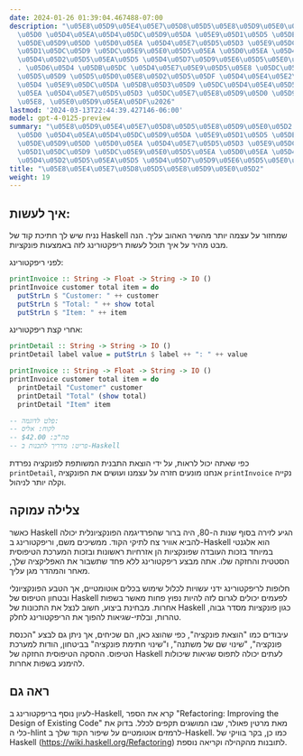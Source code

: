 ```yaml
---
date: 2024-01-26 01:39:04.467488-07:00
description: "\u05E8\u05D9\u05E4\u05E7\u05D8\u05D5\u05E8\u05D9\u05E0\u05D2 \u05D4\u05D5\
  \u05D0 \u05D4\u05EA\u05D4\u05DC\u05D9\u05DA \u05E9\u05D1\u05D5 \u05DE\u05EA\u05D0\
  \u05DE\u05D9\u05DD \u05D0\u05EA \u05D4\u05E7\u05D5\u05D3 \u05E9\u05DC\u05DA \u05DE\
  \u05D1\u05DC\u05D9 \u05DC\u05E9\u05E0\u05D5\u05EA \u05D0\u05EA \u05D4\u05EA\u05E0\
  \u05D4\u05D2\u05D5\u05EA\u05D5 \u05D4\u05D7\u05D9\u05E6\u05D5\u05E0\u05D9\u05EA\
  . \u05D6\u05D4 \u05DB\u05DC \u05D4\u05E7\u05E9\u05D5\u05E8 \u05DC\u05E0\u05D9\u05E7\
  \u05D5\u05D9 \u05D5\u05D0\u05E8\u05D2\u05D5\u05DF \u05D4\u05E4\u05E2\u05D5\u05DC\
  \u05D4 \u05E9\u05DC\u05DA \u05DB\u05D3\u05D9 \u05DC\u05D4\u05E4\u05D5\u05DA \u05D0\
  \u05EA \u05D4\u05E7\u05D5\u05D3 \u05DC\u05E7\u05E8\u05D9\u05D0 \u05D9\u05D5\u05EA\
  \u05E8, \u05E0\u05D9\u05EA\u05DF\u2026"
lastmod: '2024-03-13T22:44:39.427146-06:00'
model: gpt-4-0125-preview
summary: "\u05E8\u05D9\u05E4\u05E7\u05D8\u05D5\u05E8\u05D9\u05E0\u05D2 \u05D4\u05D5\
  \u05D0 \u05D4\u05EA\u05D4\u05DC\u05D9\u05DA \u05E9\u05D1\u05D5 \u05DE\u05EA\u05D0\
  \u05DE\u05D9\u05DD \u05D0\u05EA \u05D4\u05E7\u05D5\u05D3 \u05E9\u05DC\u05DA \u05DE\
  \u05D1\u05DC\u05D9 \u05DC\u05E9\u05E0\u05D5\u05EA \u05D0\u05EA \u05D4\u05EA\u05E0\
  \u05D4\u05D2\u05D5\u05EA\u05D5 \u05D4\u05D7\u05D9\u05E6\u05D5\u05E0\u05D9\u05EA."
title: "\u05E8\u05E4\u05E7\u05D8\u05D5\u05E8\u05D9\u05E0\u05D2"
weight: 19
---
```


## איך לעשות:
נניח שיש לך חתיכת קוד של Haskell שמחזור על עצמה יותר מהשיר האהוב עליך. הנה מבט מהיר על איך תוכל לעשות ריפקטורינג לזה באמצעות פונקציות.

לפני ריפקטורינג:

```haskell
printInvoice :: String -> Float -> String -> IO ()
printInvoice customer total item = do
  putStrLn $ "Customer: " ++ customer
  putStrLn $ "Total: " ++ show total
  putStrLn $ "Item: " ++ item
```

אחרי קצת ריפקטורינג:

```haskell
printDetail :: String -> String -> IO ()
printDetail label value = putStrLn $ label ++ ": " ++ value

printInvoice :: String -> Float -> String -> IO ()
printInvoice customer total item = do
  printDetail "Customer" customer
  printDetail "Total" (show total)
  printDetail "Item" item

-- פלט לדוגמה:
-- לקוח: אליס
-- סה"כ: $42.00
-- פריט: מדריך לתכנות ב-Haskell
```

כפי שאתה יכול לראות, על ידי הוצאת התבנית המשותפת לפונקציה נפרדת `printDetail`, אנחנו מונעים חזרה על עצמנו ועושים את הפונקציה `printInvoice` נקייה וקלה יותר לניהול.

## צלילה עמוקה
כאשר Haskell הגיע לזירה בסוף שנות ה-80, היה ברור שהפרדיגמה הפונקציונלית יכולה להביא אוויר צח לתיקי הקוד. ממשיכים משם, וריפקטורינג ב-Haskell הוא אלגנטי במיוחד בזכות העובדה שפונקציות הן אזרחיות ראשונות ובזכות המערכת הטיפוסית הסטטית והחזקה שלו. אתה מבצע ריפקטורינג ללא פחד שתשבור את האפליקציה שלך, מאחר והמהדר מגן עליך.

חלופות לריפקטורינג ידני עשויות לכלול שימוש בכלים אוטומטיים, אך הטבע הפונקציונלי ובטחון הטיפוס של Haskell לפעמים יכולים לגרום לזה להיות נפוץ פחות מאשר בשפות אחרות. מבחינת ביצוע, חשוב לנצל את התכונות של Haskell כגון פונקציות מסדר גבוה, טהרות, ובלתי-שגיאות להפוך את הריפקטורינג לחלק.

עיבודים כמו "הוצאת פונקציה", כפי שהוצג כאן, הם שכיחים, אך ניתן גם לבצע "הכנסת פונקציה", "שינוי שם של משתנה", ו"שינוי חתימת פונקציה" בביטחון, הודות למערכת הטיפוס. ההסקה הטיפוסית החזקה של Haskell לעתים יכולה לתפוס שגיאות שיכולות להימנע בשפות אחרות.

## ראה גם
לעיון נוסף בריפקטורינג ב-Haskell, קרא את הספר "Refactoring: Improving the Design of Existing Code" מאת מרטין פאולר, שבו המושגים תקפים לכלל. בדוק את כלי ה-hlint לרמזים אוטומטיים על שיפור הקוד שלך ב-Haskell. כמו כן, בקר בוויקי של Haskell (https://wiki.haskell.org/Refactoring) לתובנות מהקהילה וקריאה נוספת.
